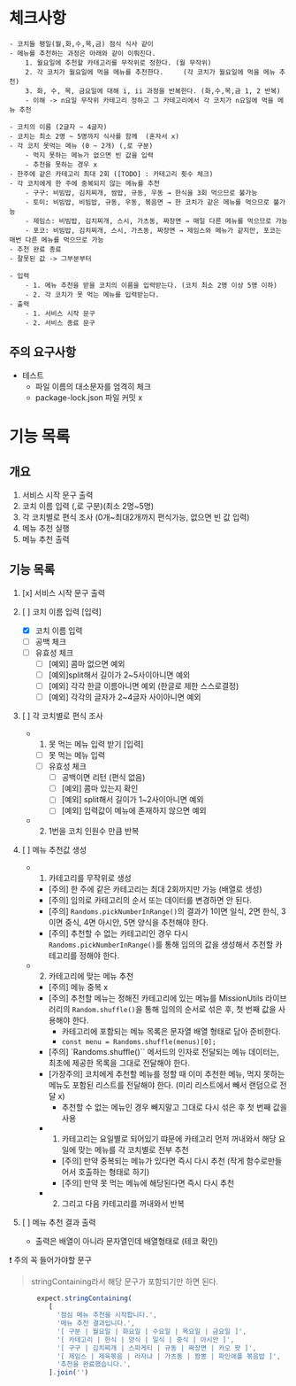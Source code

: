 # 체크사항

    - 코치들 평일(월,화,수,목,금) 점식 식사 같이
    - 메뉴를 추천하는 과정은 아래와 같이 이뤄진다.
        1. 월요일에 추천할 카테고리를 무작위로 정한다. (월 무작위)
        2. 각 코치가 월요일에 먹을 메뉴를 추천한다.     (각 코치가 월요일에 먹을 메뉴 추천)
        3. 화, 수, 목, 금요일에 대해 i, ii 과정을 반복한다. (화,수,목,금 1, 2 반복)
        - 이해 -> n요일 무작위 카테고리 정하고 그 카테고리에서 각 코치가 n요일에 먹을 메뉴 추천

    - 코치의 이름 (2글자 ~ 4글자)
    - 코치는 최소 2명 ~ 5명까지 식사를 함께  (혼자서 x)
    - 각 코치 못먹는 메뉴 (0 ~ 2개) (,로 구분)
        - 먹지 못하는 메뉴가 없으면 빈 값을 입력
        - 추천을 못하는 경우 x
    - 한주에 같은 카테고리 최대 2회 ([TODO] : 카테고리 횟수 체크)
    - 각 코치에게 한 주에 중복되지 않는 메뉴를 추천
        - 구구: 비빔밥, 김치찌개, 쌈밥, 규동, 우동 → 한식을 3회 먹으므로 불가능
        - 토미: 비빔밥, 비빔밥, 규동, 우동, 볶음면 → 한 코치가 같은 메뉴를 먹으므로 불가능
        - 제임스: 비빔밥, 김치찌개, 스시, 가츠동, 짜장면 → 매일 다른 메뉴를 먹으므로 가능
        - 포코: 비빔밥, 김치찌개, 스시, 가츠동, 짜장면 → 제임스와 메뉴가 같지만, 포코는 매번 다른 메뉴를 먹으므로 가능
    - 추천 완료 종료
    - 잘못된 값 -> 그부분부터

    - 입력
        - 1. 메뉴 추천을 받을 코치의 이름을 입력받는다. (코치 최소 2명 이상 5명 이하)
        - 2. 각 코치가 못 먹는 메뉴를 입력받는다.
    - 출력
        - 1. 서비스 시작 문구
        - 2. 서비스 종료 문구

## 주의 요구사항

- 테스트
  - 파일 이름의 대소문자를 엄격히 체크
  - package-lock.json 파일 커밋 x

# 기능 목록

## 개요

1. 서비스 시작 문구 출력
2. 코치 이름 입력 (,로 구분)(최소 2명~5명)
3. 각 코치별로 편식 조사 (0개~최대2개까지 편식가능, 없으면 빈 값 입력)
4. 메뉴 추천 실행
5. 메뉴 추천 출력

## 기능 목록

1. [x] 서비스 시작 문구 출력

2. [ ] 코치 이름 입력 [입력]

   - [x] 코치 이름 입력
   - [ ] 공백 체크
   - [ ] 유효성 체크
     - [ ] [예외] 콤마 없으면 예외
     - [ ] [예외]split해서 길이가 2~5사이아니면 예외
     - [ ] [예외] 각각 한글 이름아니면 예외 (한글로 제한 스스로결정)
     - [ ] [예외] 각각의 글자가 2~4글자 사이아니면 예외

3. [ ] 각 코치별로 편식 조사

   - 1. 못 먹는 메뉴 입력 받기 [입력]
     - [ ] 못 먹는 메뉴 입력
     - [ ] 유효성 체크
       - [ ] 공백이면 리턴 (편식 없음)
       - [ ] [예외] 콤마 있는지 확인
       - [ ] [예외] split해서 길이가 1~2사이아니면 예외
       - [ ] [예외] 입력값이 메뉴에 존재하지 않으면 예외
   - 2. 1번을 코치 인원수 만큼 반복

4. [ ] 메뉴 추천값 생성

   - 1. 카테고리를 무작위로 생성

     - [주의] 한 주에 같은 카테고리는 최대 2회까지만 가능 (배열로 생성)
     - [주의] 임의로 카테고리의 순서 또는 데이터를 변경하면 안 된다.
     - [주의] `Randoms.pickNumberInRange()`의 결과가 1이면 일식, 2면 한식, 3이면 중식, 4면 아시안, 5면 양식을 추천해야 한다.
     - [주의] 추천할 수 없는 카테고리인 경우 다시 `Randoms.pickNumberInRange()`를 통해 임의의 값을 생성해서 추천할 카테고리를 정해야 한다.

   - 2. 카테고리에 맞는 메뉴 추천
     - [주의] 메뉴 중복 x
     - [주의] 추천할 메뉴는 정해진 카테고리에 있는 메뉴를 MissionUtils 라이브러리의 `Random.shuffle()`을 통해 임의의 순서로 섞은 후, 첫 번째 값을 사용해야 한다.
       - 카테고리에 포함되는 메뉴 목록은 문자열 배열 형태로 담아 준비한다.
       - `const menu = Randoms.shuffle(menus)[0];`
     - [주의] `Randoms.shuffle()`` 메서드의 인자로 전달되는 메뉴 데이터는, 최초에 제공한 목록을 그대로 전달해야 한다.
     - [가장주의] 코치에게 추천할 메뉴를 정할 때 이미 추천한 메뉴, 먹지 못하는 메뉴도 포함된 리스트를 전달해야 한다. (미리 리스트에서 빼서 랜덤으로 전달 x)
       - 추천할 수 없는 메뉴인 경우 빼지말고 그대로 다시 섞은 후 첫 번째 값을 사용
     - 1. 카테고리는 요일별로 되어있기 땨문에 카테고리 먼저 꺼내와서 해당 요일에 맞는 메뉴를 각 코치별로 전부 추천
       - [주의] 만약 중복되는 메뉴가 있다면 즉시 다시 추천 (작게 함수로만들어서 호출하는 형태로 하기)
       - [주의] 만약 못 먹는 메뉴에 해당된다면 즉시 다시 추천
     - 2. 그리고 다음 카테고리를 꺼내와서 반복

5. [ ] 메뉴 추천 결과 출력
   - 출력은 배열이 아니라 문자열인데 배열형태로 (테코 확인)

❗️ 주의 꼭 들어가야할 문구

> stringContaining라서 해당 문구가 포함되기만 하면 된다.

```js
       expect.stringContaining(
          [
            '점심 메뉴 추천을 시작합니다.',
            '메뉴 추천 결과입니다.',
            '[ 구분 | 월요일 | 화요일 | 수요일 | 목요일 | 금요일 ]',
            '[ 카테고리 | 한식 | 양식 | 일식 | 중식 | 아시안 ]',
            '[ 구구 | 김치찌개 | 스파게티 | 규동 | 짜장면 | 카오 팟 ]',
            '[ 제임스 | 제육볶음 | 라자냐 | 가츠동 | 짬뽕 | 파인애플 볶음밥 ]',
            '추천을 완료했습니다.',
          ].join('')
```

